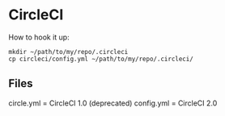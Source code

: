 # CircleCI

How to hook it up:


``` shell
mkdir ~/path/to/my/repo/.circleci
cp circleci/config.yml ~/path/to/my/repo/.circleci/
```

## Files

circle.yml = CircleCI 1.0 (deprecated)
config.yml = CircleCI 2.0
